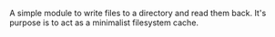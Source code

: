 A simple module to write files to a directory and read them back.  It's purpose is to act as a minimalist filesystem cache.
